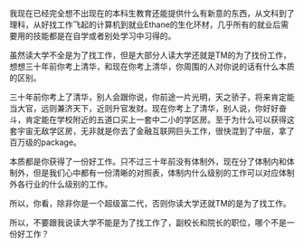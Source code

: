 <p data-pid="SNmPTz0t">我现在已经完全想不出现在的本科生教育还能提供什么有新意的东西，从文科到了理科，从好找工作飞起的计算机到就业Ethane的生化环材，几乎所有的就业后需要用的技能都是在自学或者别处学习中习得的。</p><p data-pid="B2L6Xq13">虽然读大学不全是为了找工作，但是大部分人读大学还就是TM的为了找份工作，想想三十年前你考上清华，和现在你考上清华，你周围的人对你说的话有什么本质的区别。</p><p data-pid="MD2yog5g">三十年前你考上了清华，别人会跟你说，你前途一片光明，天之骄子，将来肯定能当大官，远则兼济天下，近则升官发财。现在你考上了清华，别人说，你好好奋斗，肯定能在学校附近的五道口买上一套中二小的学区房。至于为什么可以获得这套宇宙无敌学区房，无非就是你去了金融互联网巨头工作，很快混到了中层，拿了百万级的package。</p><p data-pid="Giwu1bEA">本质都是你获得了一份好工作。只不过三十年前没有体制外，现在分了体制内和体制外，但是我们心中都有一份清晰的对照表，体制内什么级别的工作可以对应体制外各行业的什么级别的工作。</p><p data-pid="igKWV_y8">所以，你看，除非你是一个超级富二代，否则你读大学还就TM的是为了找工作。</p><p data-pid="4za3UyD0">所以，不要跟我说读大学不能是为了找工作了，副校长和院长的职位，哪个不是一份好工作？</p>